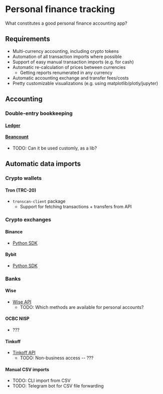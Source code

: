 # Personal finance tracking
What constitutes a good personal finance accounting app?

## Requirements
+ Multi-currency accounting, including crypto tokens
+ Automation of all transaction imports where possible
+ Support of easy manual transaction imports (e.g. for cash)
+ Automatic re-calculation of prices between currencies
    + Getting reports renumerated in any currency
+ Automatic accounting exchange and transfer fees/costs
+ Pretty customizable visualizations (e.g. using matplotlib/plotly/jupyter)

## Accounting

### Double-entry bookkeeping
#### [Ledger](https://github.com/ledger/ledger)
#### [Beancount](https://github.com/beancount/beancount)
+ TODO: Can it be used customly, as a lib?

## Automatic data imports

### Crypto wallets

#### Tron (TRC-20)
+ `tronscan-client` package
  + Support for fetching transactions + transfers from API

### Crypto exchanges

#### Binance
+ [Python SDK](https://github.com/sammchardy/python-binance)

#### Bybit
+ [Python SDK](https://github.com/bybit-exchange/pybit)

### Banks
#### Wise
+ [Wise API](https://docs.wise.com/api-docs/api-reference)
  + TODO: Which methods are available for personal accounts?

#### OCBC NISP
+ ???

#### Tinkoff
+ [Tinkoff API](https://developer.tinkoff.ru/docs/api)
  + TODO: Non-business access -- ???

#### Manual CSV imports
+ TODO: CLI import from CSV
+ TODO: Telegram bot for CSV file forwarding


